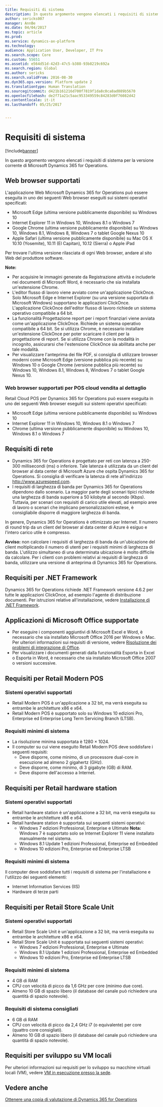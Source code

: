 ```yaml
---
title: Requisiti di sistema
description: In questo argomento vengono elencati i requisiti di sistema per la versione corrente di Microsoft Dynamics 365 for Operations.
author: sericks007
manager: AnnBe
ms.date: 04/04/2017
ms.topic: article
ms.prod: 
ms.service: dynamics-ax-platform
ms.technology: 
audience: Application User, Developer, IT Pro
ms.search.scope: Core
ms.custom: 55651
ms.assetid: e564d51d-42d3-47c5-b388-93b8219c692a
ms.search.region: Global
ms.author: sericks
ms.search.validFrom: 2016-08-30
ms.dyn365.ops.version: Platform update 2
ms.translationtype: Human Translation
ms.sourcegitcommit: d421b161216d700f7819f1da8c0ca8ad089b5670
ms.openlocfilehash: de2f71a21c5aac953349559c84283d0f76082d42
ms.contentlocale: it-it
ms.lasthandoff: 05/25/2017


---
```


# <a name="system-requirements"></a>Requisiti di sistema

[!include[banner](../includes/banner.md)]


In questo argomento vengono elencati i requisiti di sistema per la versione corrente di Microsoft Dynamics 365 for Operations.

<a name="supported-web-browsers"></a>Web browser supportati
----------------------

L'applicazione Web Microsoft Dynamics 365 for Operations può essere eseguita in uno dei seguenti Web browser eseguiti sui sistemi operativi specificati:

-   Microsoft Edge (ultima versione pubblicamente disponibile) su Windows 10
-   Internet Explorer 11 in Windows 10, Windows 8.1 o Windows 7
-   Google Chrome (ultima versione pubblicamente disponibile) su Windows 10, Windows 8.1, Windows 8, Windows 7 o tablet Google Nexus 10
-   Apple Safari (ultima versione pubblicamente disponibile) su Mac OS X 10.10 (Yosemite), 10.11 (El Capitan), 10.12 (Sierra) o Apple iPad

Per trovare l'ultima versione rilasciata di ogni Web browser, andare al sito Web del produttore software. 

**Note:**

-   Per acquisire le immagini generate da Registrazione attività e includerle nei documenti di Microsoft Word, è necessario che sia installata un'estensione Chrome. <!---For instructions about how to install the extension, see [Screenshot Extension setup](/dynamics365/operations/dev-itpro/user-interface/task-recorder).-->
-   L'editor flusso di lavoro viene avviato come un'applicazione ClickOnce. Solo Microsoft Edge e Internet Explorer (su una versione supportata di Microsoft Windows) supportano le applicazioni ClickOnce. L'applicazione ClickOnce dell'editor flusso di lavoro richiede un sistema operativo compatibile a 64 bit.
-   La funzionalità Progettazione report per i report finanziari viene avviata come un'applicazione ClickOnce. Richiede un sistema operativo compatibile a 64 bit. Se si utilizza Chrome, è necessario installare un'estensione ClickOnce per poter scaricare il client per la progettazione di report. Se si utilizza Chrome con la modalità in incognito, assicurarsi che l'estensione ClickOnce sia abilitata anche per tale modalità.
-   Per visualizzare l'anteprima dei file PDF, si consiglia di utilizzare browser moderni come Microsoft Edge (versione pubblica più recente) su Windows 10 o Google Chrome (versione pubblica più recente) su Windows 10, Windows 8.1, Windows 8, Windows 7 o tablet Google Nexus 10.


### <a name="supported-web-browsers-for-retail-cloud-pos"></a>Web browser supportati per POS cloud vendita al dettaglio

Retail Cloud POS per Dynamics 365 for Operations può essere eseguita in uno dei seguenti Web browser eseguiti sui sistemi operativi specificati:

-   Microsoft Edge (ultima versione pubblicamente disponibile) su Windows 10
-   Internet Explorer 11 in Windows 10, Windows 8.1 o Windows 7
-   Chrome (ultima versione pubblicamente disponibile) su Windows 10, Windows 8.1 o Windows 7

## <a name="network-requirements"></a>Requisiti di rete
-   Dynamics 365 for Operations è progettato per reti con latenza a 250-300 millisecondi (ms) o inferiore. Tale latenza è utilizzata da un client del browser al data center di Microsoft Azure che ospita Dynamics 365 for Operations. Si consiglia di verificare la latenza di rete all'indirizzo <http://www.azurespeed.com>.
-   I requisiti di larghezza di banda per Dynamics 365 for Operations dipendono dallo scenario. La maggior parte degli scenari tipici richiede una larghezza di banda superiore a 50 kilobyte al secondo (Kbps). Tuttavia, per scenari con requisiti di carico utile elevati, ad esempio aree di lavoro o scenari che implicano personalizzazioni estese, è consigliabile disporre di maggiore larghezza di banda.

In genere, Dynamics 365 for Operations è ottimizzato per Internet. Il numero di round trip da un client del browser al data center di Azure è esiguo e l'intero carico utile è compresso. 

**Avviso:** non calcolare i requisiti di larghezza di banda da un'ubicazione del client moltiplicando il numero di utenti per i requisiti minimi di larghezza di banda. L'utilizzo simultaneo di una determinata ubicazione è molto difficile da calcolare. Per i clienti con problemi relativi ai requisiti di larghezza di banda, utilizzare una versione di anteprima di Dynamics 365 for Operations.

## <a name="net-framework-requirements"></a>Requisiti per .NET Framework
Dynamics 365 for Operations richiede .NET Framework versione 4.6.2 per tutte le applicazioni ClickOnce, ad esempio l'agente di distribuzione documenti. Per istruzioni relative all'installazione, vedere [Installazione di .NET Framework](https://msdn.microsoft.com/en-us/library/5a4x27ek(v=vs.110).aspx).

## <a name="supported-microsoft-office-applications"></a>Applicazioni di Microsoft Office supportate
-   Per eseguire i componenti aggiuntivi di Microsoft Excel e Word, è necessario che sia installato Microsoft Office 2016 per Windows o Mac. Per ulteriori informazioni sui requisiti di versione, vedere [Risoluzione dei problemi di integrazione di Office](/dynamics365/operations/dev-itpro/office-integration/office-integration-troubleshooting).
-   Per visualizzare i documenti generati dalla funzionalità Esporta in Excel o Esporta in Word, è necessario che sia installato Microsoft Office 2007 o versioni successive.

## <a name="retail-modern-pos-requirements"></a>Requisiti per Retail Modern POS
### <a name="supported-operating-systems"></a>Sistemi operativi supportati

-   Retail Modern POS è un'applicazione a 32 bit, ma verrà eseguita su entrambe le architetture x86 e x64.
-   Retail Modern POS è supportato solo su Windows 10 edizioni Pro, Enterprise ed Enterprise Long Term Servicing Branch (LTSB).

### <a name="minimum-system-requirements"></a>Requisiti minimi di sistema

-   La risoluzione minima supportata è 1280 × 1024.
-   Il computer su cui viene eseguito Retail Modern POS deve soddisfare i seguenti requisiti:
    -   Deve disporre, come minimo, di un processore dual-core in esecuzione ad almeno 2 gigahertz (GHz).
    -   Deve disporre, come minimo, di 3 gigabyte (GB) di RAM.
    -   Deve disporre dell'accesso a Internet.

## <a name="retail-hardware-station-requirements"></a>Requisiti per Retail hardware station
### <a name="supported-operating-systems"></a>Sistemi operativi supportati

-   Retail hardware station è un'applicazione a 32 bit, ma verrà eseguita su entrambe le architetture x86 e x64.
-   Retail hardware station è supportata sui seguenti sistemi operativi:
    -   Windows 7 edizioni Professional, Enterprise e Ultimate **Nota:** Windows 7 è supportato solo se Internet Explorer 11 viene installato manualmente nel sistema.
    -   Windows 8.1 Update 1 edizioni Professional, Enterprise ed Embedded
    -   Windows 10 edizioni Pro, Enterprise ed Enterprise LTSB

### <a name="minimum-system-requirements"></a>Requisiti minimi di sistema

Il computer deve soddisfare tutti i requisiti di sistema per l'installazione e l'utilizzo dei seguenti elementi:

-   Internet Information Services (IIS)
-   Hardware di terze parti

## <a name="retail-store-scale-unit-requirements"></a>Requisiti per Retail Store Scale Unit
### <a name="supported-operating-systems"></a>Sistemi operativi supportati

-   Retail Store Scale Unit è un'applicazione a 32 bit, ma verrà eseguita su entrambe le architetture x86 e x64.
-   Retail Store Scale Unit è supportata sui seguenti sistemi operativi:
    -   Windows 7 edizioni Professional, Enterprise e Ultimate
    -   Windows 8.1 Update 1 edizioni Professional, Enterprise ed Embedded
    -   Windows 10 edizioni Pro, Enterprise ed Enterprise LTSB

### <a name="minimum-system-requirements"></a>Requisiti minimi di sistema

-   4 GB di RAM
-   CPU con velocità di picco da 1,6 GHz per core (minimo due core).
-   Almeno 10 GB di spazio libero (il database del canale può richiedere una quantità di spazio notevole).

### <a name="recommended-system-requirements"></a>Requisiti di sistema consigliati

-   6 GB di RAM
-   CPU con velocità di picco da 2,4 GHz i7 (o equivalente) per core (quattro core consigliati).
-   Almeno 10 GB di spazio libero (il database del canale può richiedere una quantità di spazio notevole).

## <a name="requirements-for-development-on-local-vms"></a>Requisiti per sviluppo su VM locali
Per ulteriori informazioni sui requisiti per lo sviluppo su macchine virtuali locali (VM), vedere [VM in esecuzione presso la sede](../dev-tools/access-instances.md).

<a name="see-also"></a>Vedere anche
--------

[Ottenere una copia di valutazione di Dynamics 365 for Operations](/dynamics365/operations/dev-itpro/dev-tools/get-evaluation-copy)




